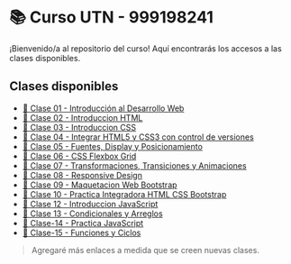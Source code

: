 # 📚 Curso UTN - 999198241

¡Bienvenido/a al repositorio del curso! Aquí encontrarás los accesos a las clases disponibles.

## Clases disponibles

- [📝 Clase 01 - Introducción al Desarrollo Web](./Clase-01/Clase-1-Introduccion-Desarrollo-Web.md)
- [📝 Clase 02 - Introduccion HTML](./Clase-02/Clase-2-Introduccion-HTML.md)
- [📝 Clase 03 - Introduccion CSS](./Clase-03/Clase-3-Introduccion-CSS.md)
- [📝 Clase 04 - Integrar HTML5 y CSS3 con control de versiones](./Clase-04/Clase-4-HTML5-CSS3-Git-GitHub.md)
- [📝 Clase 05 - Fuentes, Display y Posicionamiento](./Clase-05/Clase-5-CSS-Fuentes-Display-Posicionamiento.md)
- [📝 Clase 06 - CSS Flexbox Grid](./Clase-06/Clase-6-CSS-Flexbox-Grid.md)
- [📝 Clase 07 - Transformaciones, Transiciones y Animaciones](./Clase-07/Clase-7-CSS-Transformaciones-Transiciones-Animaciones.md)
- [📝 Clase 08 - Responsive Design](./Clase-08/Clase-8-Responsive-Design.md)
- [📝 Clase 09 - Maquetacion Web Bootstrap](./Clase-09/Clase-9-Maquetacion-Web-Bootstrap.md)
- [📝 Clase 10 - Practica Integradora HTML CSS Bootstrap](./Clase-10/Clase-10-Practica-Integradora-HTML-CSS-Bootstrap.md)
- [📝 Clase 12 - Introduccion JavaScript](./Clase-12/Clase-12-Introduccion-JavaScript.md)
- [📝 Clase 13 - Condicionales y Arreglos](./Clase-13/Clase-13-Condicionales-Arreglos.md)
- [📝 Clase-14 - Practica JavaScript](./Clase-14/Clase-14-Practica-JavaScript.md)
- [📝 Clase-15 - Funciones y Ciclos](./Clase-15/Clase-15-Funciones-Ciclos.md)

> Agregaré más enlaces a medida que se creen nuevas clases.
